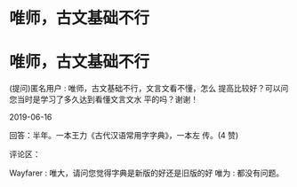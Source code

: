 # 唯师，古文基础不行

# 唯师，古文基础不行

(提问)匿名用户 : 唯师，古文基础不行，文言文看不懂，怎么 提高比较好？可以问您当时是学习了多久达到看懂文言文水 平的吗？谢谢！

2019-06-16

回答：半年。一本王力《古代汉语常用字字典》，一本左 传。(4 赞)

评论区：

Wayfarer : 唯大，请问您觉得字典是新版的好还是旧版的好 唯为 : 都没有问题。